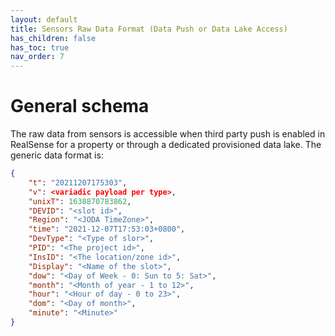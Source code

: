 ```yaml
---
layout: default
title: Sensors Raw Data Format (Data Push or Data Lake Access)
has_children: false
has_toc: true
nav_order: 7
---
```


# General schema
The raw data from sensors is accessible when third party push is enabled in RealSense for a property or through a dedicated provisioned data lake.
The generic data format is:
```json
{
	"t": "20211207175303",
	"v": <variadic payload per type>,
	"unixT": 1638870783862,
	"DEVID": "<slot id>",
	"Region": "<JODA TimeZone>",
	"time": "2021-12-07T17:53:03+0800",
	"DevType": "<Type of slor>",
	"PID": "<The project id>",
	"InsID": "<The location/zone id>",
	"Display": "<Name of the slot>",
	"dow": "<Day of Week - 0: Sun to 5: Sat>",
	"month": "<Month of year - 1 to 12>",
	"hour": "<Hour of day - 0 to 23>",
	"dom": "<Day of month>",
	"minute": "<Minute>"
}
```
